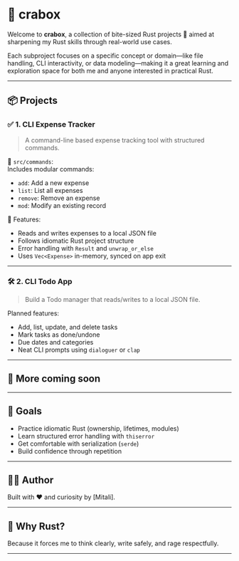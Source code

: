 # 🦀 crabox

Welcome to **crabox**, a collection of bite-sized Rust projects 🧠 aimed at sharpening my Rust skills through real-world use cases.

Each subproject focuses on a specific concept or domain—like file handling, CLI interactivity, or data modeling—making it a great learning and exploration space for both me and anyone interested in practical Rust.

---

## 📦 Projects

### ✅ 1. CLI Expense Tracker
> A command-line based expense tracking tool with structured commands.

📁 `src/commands`:  
Includes modular commands:
- `add`: Add a new expense
- `list`: List all expenses
- `remove`: Remove an expense
- `mod`: Modify an existing record

🧠 Features:
- Reads and writes expenses to a local JSON file
- Follows idiomatic Rust project structure
- Error handling with `Result` and `unwrap_or_else`
- Uses `Vec<Expense>` in-memory, synced on app exit

---

### 🛠️ 2. CLI Todo App
> Build a Todo manager that reads/writes to a local JSON file.

Planned features:
- Add, list, update, and delete tasks
- Mark tasks as done/undone
- Due dates and categories
- Neat CLI prompts using `dialoguer` or `clap`

---

## 🚧 More coming soon

---

## 🧪 Goals

- Practice idiomatic Rust (ownership, lifetimes, modules)
- Learn structured error handling with `thiserror`
- Get comfortable with serialization (`serde`)
- Build confidence through repetition

---

## 🧑‍💻 Author

Built with ❤️ and curiosity by [Mitali].

---

## 🦀 Why Rust?

Because it forces me to think clearly, write safely, and rage respectfully.

---

